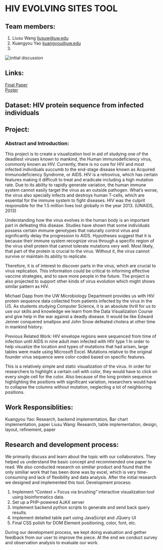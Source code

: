 # HIV EVOLVING SITES TOOL
## Team members:
1.	Liusu Wang    liusuw@uw.edu
2.	Kuangyou Yao     kuangyou@uw.edu
3.	
![initial discussion](https://cloud.githubusercontent.com/assets/4379884/8109119/f9b19f5a-1009-11e5-87fe-87e5a268713c.png)
## Links:
[Final Paper](Final/paper-liusuw-kuangyou.pdf) <br />
[Poster](Final/poster-liusuw-kuangyou.png) <br />

## Dataset: HIV protein sequence from infected individuals
## Project:

### Abstract and Introduction:
This project is to create a visualization tool in aid of studying one of the deadliest viruses known to mankind, the Human immunodeficiency virus, commonly known as HIV. Currently, there is no cure for HIV and most infected individuals succumb to the end-stage disease known as Acquired Immunodeficiency Syndrome, or AIDS. HIV is a retrovirus, which has certain features making it difficult to treat and eradicate including a high mutation rate. Due to its ability to rapidly generate variation, the human immune system cannot easily target the virus as an outside pathogen. What’s worse, the virus also specially infects and destroys human T-cells, which are essential for the immune system to fight diseases. HIV was the culprit responsible for the 1.5 million lives lost globally in the year 2013. (UNAIDS, 2013)

Understanding how the virus evolves in the human body is an important part in defeating this disease. Studies have shown that some individuals possess certain immune genotypes that naturally control virus and significantly delay the progression to AIDS. Hypotheses suggest that it is because their immune system recognize virus through a specific region of the virus shell protein that cannot tolerate mutations very well. Most likely, that part of the protein is crucial to the virus. Without it, the virus cannot survive or maintain its ability to replicate. 

Therefore, it is of interest to discover parts in the virus, which are crucial to virus replication. This information could be critical to informing effective vaccine strategies, and to save more people in the future. The project is also projected to support other kinds of virus evolution which might shows similar pattern as HIV.

Michael Dapp from the UW Microbiology Department provides us with HIV protein sequence data collected from patients infected by the virus in the US. As students studying Computer Science, it is an absolute thrill for us to use our skills and knowledge we learn from the Data Visualization Course and give help in the war against a deadly disease. It would be like Edward Jenner conquered smallpox and John Snow defeated cholera at other time in mankind history. 

Previous Related Work:
HIV envelope regions were sequenced from time of infection until AIDS in nine adult men infected with HIV type 1 In order to help visualize the location and types of mutations that had arisen, large tables were made using Microsoft Excel.  Mutations relative to the original founder virus sequence were color-coded based on specific features.

This is a relatively simple and static visualization of the virus. In order for researchers to highlight a certain cell with color, they would have to click on every single cell for the color. Also because of the long protein sequence highlighting the positions with significant variation, researchers would have to collapse the columns without mutation, neglecting a lot of neighboring positions.



## Work Responsiblities:

Kuangyou Yao: Research, backend implementation, Bar chart implementation, paper
Liusu Wang: Research, table implementation, design, layout, refinement, paper

## Research and development process:

We primarily discuss and learn about the topic with our collaborators. They helped us understand the basic concept and recommended one paper to read. We also conducted research on similiar product and found that the only similiar work that has been done was by excel, which is very time-consuming and lack of flexibility and data analysis. After the initial research we designed and implemented this tool.
Development process:
1.	Implement “Context + Focus via brushing” interactive visualization tool using bioinformatics data. 
2.	Set up a PHP-powered AJAX server
3.	Implement backend python scripts to generate and send back query results.
4.	Implement detailed table part using JavaScript and JQuery UI
5.	Final CSS polish for DOM Element positioning, color, font, etc.

During our development process, we kept doing evaluation and gether feedback from our user to improve the piece. At the end we conduct survey and observation analysis to evaluate our work.



